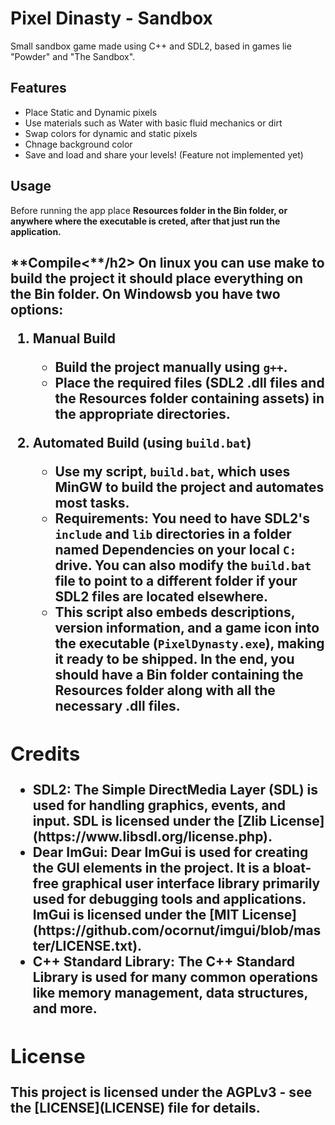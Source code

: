 <h1><b>Pixel Dinasty - Sandbox </b></h1>
        Small sandbox game made using C++ and SDL2, based in games lie "Powder" and "The Sandbox".

<b><h2> Features </h2></b>
        <ul>
            <li> Place Static and Dynamic pixels </li>
            <li> Use materials such as Water with basic fluid mechanics or dirt </li>
            <li> Swap colors for dynamic and static pixels </li>
            <li> Chnage background color </li>
            <li> Save and load and share your levels! (Feature not implemented yet)</li>
        </ul>

<h2><b> Usage </b></h2>
        Before running the app place <b>Resources<b> folder in the Bin folder, or anywhere where the executable is creted, after that just run the application.


<h2>**Compile<**/h2>
        On <b>linux<b> you can use make to build the project it should place everything on the Bin folder. 
        On <b>Windowsb</b> you have two options:

1. **Manual Build**
   - Build the project manually using `g++`.
   - Place the required files (SDL2 .dll files and the **Resources** folder containing assets) in the appropriate directories.

2. **Automated Build (using `build.bat`)**
   - Use my script, `build.bat`, which uses MinGW to build the project and automates most tasks.
   - **Requirements**: You need to have SDL2's `include` and `lib` directories in a folder named **Dependencies** on your local `C:` drive. You can also modify the `build.bat` file to point to a different folder if your SDL2 files are located elsewhere.
   - This script also embeds descriptions, version information, and a game icon into the executable (`PixelDynasty.exe`), making it ready to be shipped.
In the end, you should have a Bin folder containing the Resources folder along with all the necessary .dll files.

<h2>Credits</h2>
        <ul>
                <li> SDL2: The Simple DirectMedia Layer (SDL) is used for handling graphics, events, and input. SDL is licensed under the [Zlib License](https://www.libsdl.org/license.php). </li>
                <li> Dear ImGui: Dear ImGui is used for creating the GUI elements in the project. It is a bloat-free graphical user interface library primarily used for debugging tools and applications. ImGui is licensed under the [MIT License](https://github.com/ocornut/imgui/blob/master/LICENSE.txt). </li>
                <li> C++ Standard Library: The C++ Standard Library is used for many common operations like memory management, data structures, and more. </li>
        </ul>

<h2> <b> License </b> </h2>
        This project is licensed under the AGPLv3 - see the [LICENSE](LICENSE) file for details.
